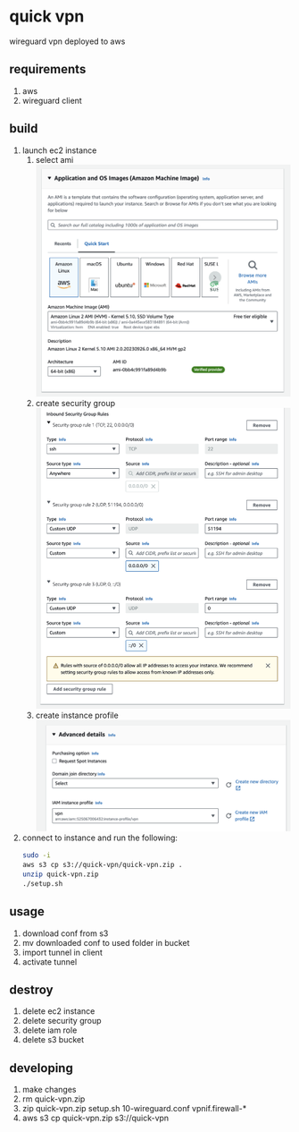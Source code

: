 # quick vpn
wireguard vpn deployed to aws

## requirements
1. aws
2. wireguard client

## build 
1. launch ec2 instance
   1. select ami
   ![Alt text](/img/ami.png?raw=true)
   2. create security group
   ![Alt text](/img/security_group.png?raw=true)
   3. create instance profile
   ![Alt text](/img/instance_profile.png?raw=true)
2. connect to instance and run the following:
   ```bash
   sudo -i
   aws s3 cp s3://quick-vpn/quick-vpn.zip .
   unzip quick-vpn.zip
   ./setup.sh
   ```

## usage 
1. download conf from s3
2. mv downloaded conf to used folder in bucket
3. import tunnel in client
4. activate tunnel

## destroy
1. delete ec2 instance 
2. delete security group
3. delete iam role
4. delete s3 bucket

## developing
1. make changes
2. rm quick-vpn.zip
3. zip quick-vpn.zip setup.sh 10-wireguard.conf vpnif.firewall-*
4. aws s3 cp quick-vpn.zip s3://quick-vpn